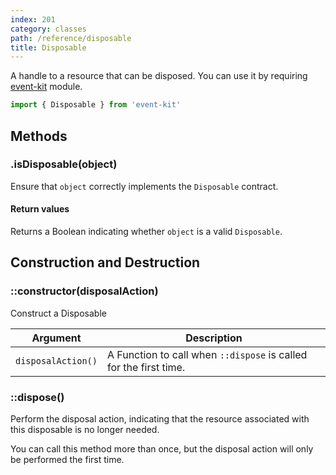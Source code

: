 ```yaml
---
index: 201
category: classes
path: /reference/disposable
title: Disposable
---
```


A handle to a resource that can be disposed.
You can use it by requiring [event-kit](https://github.com/atom/event-kit) module.

```js
import { Disposable } from 'event-kit'
```

## Methods

### .isDisposable(object)

Ensure that `object` correctly implements the `Disposable` contract.

#### Return values

Returns a Boolean indicating whether `object` is a valid `Disposable`.

## Construction and Destruction

### ::constructor(disposalAction)

Construct a Disposable

| Argument           | Description                                                       |
| ------------------ | ----------------------------------------------------------------- |
| `disposalAction()` | A Function to call when `::dispose` is called for the first time. |

### ::dispose()

Perform the disposal action, indicating that the resource associated with this disposable is no longer needed.

You can call this method more than once, but the disposal action will only be performed the first time.
